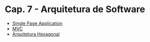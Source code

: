 # Cap. 7 - Arquitetura de Software

* [Single Page Application](https://github.com/mtov/ESM-ExemplosCodigo/tree/master/cap7/spa)
* [MVC](https://github.com/mtov/ESM-ExemplosCodigo/tree/master/cap7/mvc)
* [Arquitetura Hexagonal](https://github.com/mtov/ESM-ExemplosCodigo/tree/master/cap7/hexagonal)

